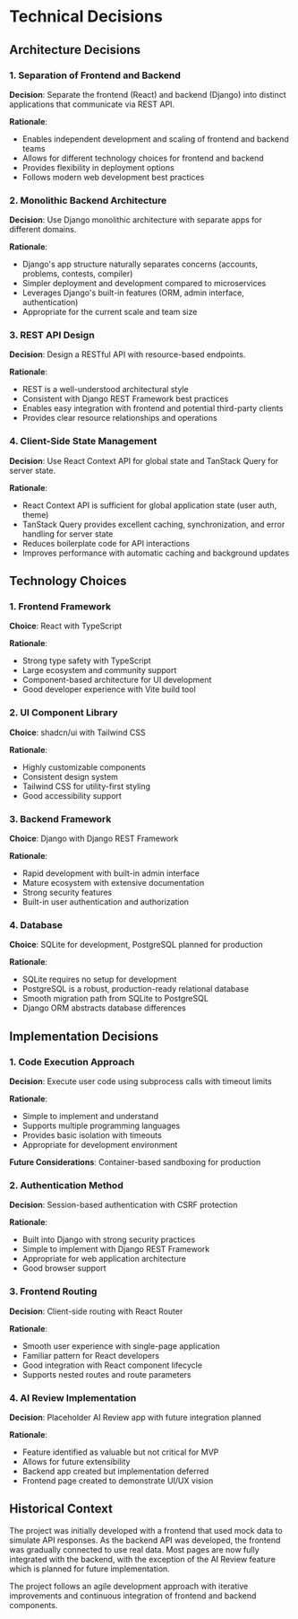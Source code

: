 # Technical Decisions

## Architecture Decisions

### 1. Separation of Frontend and Backend

**Decision**: Separate the frontend (React) and backend (Django) into distinct applications that communicate via REST API.

**Rationale**: 
- Enables independent development and scaling of frontend and backend teams
- Allows for different technology choices for frontend and backend
- Provides flexibility in deployment options
- Follows modern web development best practices

### 2. Monolithic Backend Architecture

**Decision**: Use Django monolithic architecture with separate apps for different domains.

**Rationale**:
- Django's app structure naturally separates concerns (accounts, problems, contests, compiler)
- Simpler deployment and development compared to microservices
- Leverages Django's built-in features (ORM, admin interface, authentication)
- Appropriate for the current scale and team size

### 3. REST API Design

**Decision**: Design a RESTful API with resource-based endpoints.

**Rationale**:
- REST is a well-understood architectural style
- Consistent with Django REST Framework best practices
- Enables easy integration with frontend and potential third-party clients
- Provides clear resource relationships and operations

### 4. Client-Side State Management

**Decision**: Use React Context API for global state and TanStack Query for server state.

**Rationale**:
- React Context API is sufficient for global application state (user auth, theme)
- TanStack Query provides excellent caching, synchronization, and error handling for server state
- Reduces boilerplate code for API interactions
- Improves performance with automatic caching and background updates

## Technology Choices

### 1. Frontend Framework

**Choice**: React with TypeScript

**Rationale**:
- Strong type safety with TypeScript
- Large ecosystem and community support
- Component-based architecture for UI development
- Good developer experience with Vite build tool

### 2. UI Component Library

**Choice**: shadcn/ui with Tailwind CSS

**Rationale**:
- Highly customizable components
- Consistent design system
- Tailwind CSS for utility-first styling
- Good accessibility support

### 3. Backend Framework

**Choice**: Django with Django REST Framework

**Rationale**:
- Rapid development with built-in admin interface
- Mature ecosystem with extensive documentation
- Strong security features
- Built-in user authentication and authorization

### 4. Database

**Choice**: SQLite for development, PostgreSQL planned for production

**Rationale**:
- SQLite requires no setup for development
- PostgreSQL is a robust, production-ready relational database
- Smooth migration path from SQLite to PostgreSQL
- Django ORM abstracts database differences

## Implementation Decisions

### 1. Code Execution Approach

**Decision**: Execute user code using subprocess calls with timeout limits

**Rationale**:
- Simple to implement and understand
- Supports multiple programming languages
- Provides basic isolation with timeouts
- Appropriate for development environment

**Future Considerations**: Container-based sandboxing for production

### 2. Authentication Method

**Decision**: Session-based authentication with CSRF protection

**Rationale**:
- Built into Django with strong security practices
- Simple to implement with Django REST Framework
- Appropriate for web application architecture
- Good browser support

### 3. Frontend Routing

**Decision**: Client-side routing with React Router

**Rationale**:
- Smooth user experience with single-page application
- Familiar pattern for React developers
- Good integration with React component lifecycle
- Supports nested routes and route parameters

### 4. AI Review Implementation

**Decision**: Placeholder AI Review app with future integration planned

**Rationale**:
- Feature identified as valuable but not critical for MVP
- Allows for future extensibility
- Backend app created but implementation deferred
- Frontend page created to demonstrate UI/UX vision

## Historical Context

The project was initially developed with a frontend that used mock data to simulate API responses. As the backend API was developed, the frontend was gradually connected to use real data. Most pages are now fully integrated with the backend, with the exception of the AI Review feature which is planned for future implementation.

The project follows an agile development approach with iterative improvements and continuous integration of frontend and backend components.